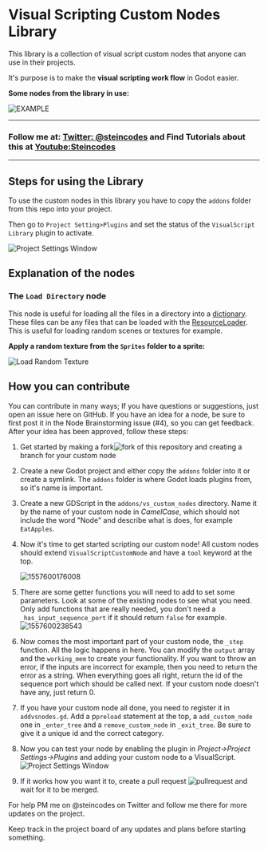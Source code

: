 # Visual Scripting Custom Nodes Library

This library is a collection of visual script custom nodes that anyone can use in their projects.

It's purpose is to make the __visual scripting work flow__ in Godot easier.

__Some nodes from the library in use:__

![EXAMPLE](https://i.imgur.com/rws1bBY.png)

-------


### Follow me at: [Twitter: @steincodes](https://www.twitter.com/Steincodes) and Find Tutorials about this at [Youtube:Steincodes](https://www.youtube.com/c/steincodes)

------

## Steps for using the Library

To use the custom nodes in this library you have to copy the `addons` folder from this repo into your project.

Then go to  `Project Setting>Plugins` and set the status of the `VisualScript Library` plugin to activate.

![Project Settings Window](https://i.imgur.com/V6Mh7hA.png)

## Explanation of the nodes

### The `Load Directory` node

This node is useful for loading all the files in a directory into a [dictionary](http://docs.godotengine.org/en/latest/classes/class_dictionary.html). These files can be any files that can be loaded with the [ResourceLoader](https://docs.godotengine.org/en/latest/classes/class_resourceloader.html). This is useful for loading random scenes or textures for example.

__Apply a random texture from the `Sprites` folder to a sprite:__

![Load Random Texture](https://imgur.com/xzSyGei.png)

## How you can contribute

You can contribute in many ways; If you have questions or suggestions, just open an issue here on GitHub. If you have an idea for a node, be sure to first post it in the Node Brainstorming issue (#4), so you can get feedback. After your idea has been approved, follow these steps:

1. Get started by making a fork![fork](https://img.icons8.com/ios-glyphs/30/000000/code-fork.png) of this repository and creating a branch for your custom node

2. Create a new Godot project and either copy the `addons` folder into it or create a symlink. The `addons` folder is where Godot loads plugins from, so it's name is important.

3. Create a new GDScript in the `addons/vs_custom_nodes` directory. Name it by the name of your custom node in *CamelCase*, which should not include the word "Node" and describe what is does, for example `EatApples`.

4. Now it's time to get started scripting our custom node! All custom nodes should extend `VisualScriptCustomNode` and have a `tool` keyword at the top.

   ![1557600176008](https://imgur.com/TigRBzW.png)

5. There are some getter functions you will need to add to set some parameters. Look at some of the existing nodes to see what you need. Only add functions that are really needed, you don't need a `_has_input_sequence_port` if it should return `false` for example.
   ![1557600238543](https://imgur.com/X1NqUsj.png)

6. Now comes the most important part of your custom node, the `_step` function. All the logic happens in here. You can modify the `output` array and the `working_mem` to create your functionality.
   If you want to throw an error, if the inputs are incorrect for example, then you need to return the error as a string. When everything goes all right, return the id of the sequence port which should be called next. If your custom node doesn't have any, just return 0.

7. If you have your custom node all done, you need to register it in `addvsnodes.gd`. Add a p`preload` statement at the top, a `add_custom_node` one in `_enter_tree` and a `remove_custom_node` in `_exit_tree`. Be sure to give it a unique id and the correct category.

8. Now you can test your node by enabling the plugin in *Project->Project Settings->Plugins* and adding your custom node to a VisualScript.
   ![Project Settings Window](https://i.imgur.com/V6Mh7hA.png)

9. If it works how you want it to, create a pull request ![pullrequest](https://img.icons8.com/ios-glyphs/30/000000/merge-git.png) and wait for it to be merged.


For help PM me on @steincodes on Twitter and follow me there for more updates on the project.

Keep track in the project board of any updates and plans before starting something.